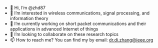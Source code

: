- 👋 Hi, I’m @zhd87
- 👀 I’m interested in wireless communications, signal processing, and information theory
- 🌱 I’m currently working on short packet communications and their applications in advanced Internet of things
- 💞️ I’m looking to collaborate on these research topics
- 📫 How to reach me? You can find my by email: dr.di.zhang@ieee.org

<!---
zhd87/zhd87 is a ✨ special ✨ repository because its `README.md` (this file) appears on your GitHub profile.
You can click the Preview link to take a look at your changes.
--->
